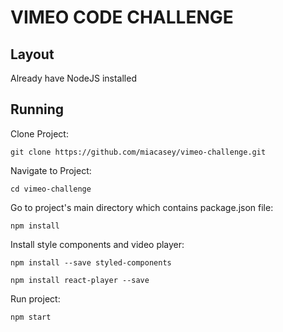 # VIMEO CODE CHALLENGE
## Layout
Already have NodeJS installed
## Running
Clone Project:
```
git clone https://github.com/miacasey/vimeo-challenge.git
```
Navigate to Project:
```
cd vimeo-challenge
```
Go to project's main directory which contains package.json file:
```
npm install
```
Install style components and video player:
```
npm install --save styled-components
```
```
npm install react-player --save
```
Run project:
```
npm start
```
